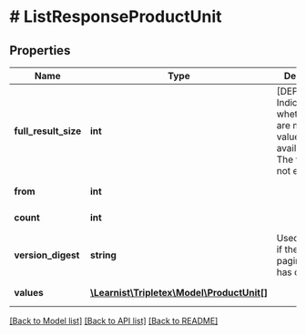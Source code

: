 # # ListResponseProductUnit

## Properties

Name | Type | Description | Notes
------------ | ------------- | ------------- | -------------
**full_result_size** | **int** | [DEPRECATED] Indicates whether there are more values available. Note: The value is not exact | [optional] [readonly]
**from** | **int** |  | [optional] [readonly]
**count** | **int** |  | [optional] [readonly]
**version_digest** | **string** | Used to know if the paginated list has changed. | [optional] [readonly]
**values** | [**\Learnist\Tripletex\Model\ProductUnit[]**](ProductUnit.md) |  | [optional] [readonly]

[[Back to Model list]](../../README.md#models) [[Back to API list]](../../README.md#endpoints) [[Back to README]](../../README.md)

